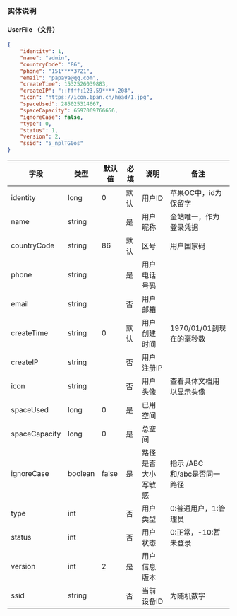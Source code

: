 ### 实体说明

#### UserFile （文件）

```json
{
	"identity": 1,
	"name": "admin",
	"countryCode": "86",
	"phone": "151****3721",
	"email": "papaya@qq.com",
	"createTime": 1532526039883,
	"createIP": "::ffff:123.59****.208",
	"icon": "https://icon.6pan.cn/head/1.jpg",
	"spaceUsed": 285025314667,
	"spaceCapacity": 6597069766656,
	"ignoreCase": false,
	"type": 0,
	"status": 1,
	"version": 2,
	"ssid": "5_nplTG0os"
}
```


| 字段          	| 类型    	| 默认值 	| 必填 	| 说明               	| 备注                         	|
|---------------	|---------	|--------	|------	|--------------------	|------------------------------	|
| identity      	| long    	| 0      	| 默认 	| 用户ID             	| 苹果OC中，id为保留字         	|
| name          	| string  	|        	| 是   	| 用户昵称           	| 全站唯一，作为登录凭据       	|
| countryCode   	| string  	| 86     	| 默认 	| 区号               	| 用户国家码                   	|
| phone         	| string  	|        	| 是   	| 用户电话号码       	|                              	|
| email         	| string  	|        	| 否   	| 用户邮箱           	|                              	|
| createTime    	| string  	| 0      	| 默认 	| 用户创建时间       	| 1970/01/01到现在的毫秒数     	|
| createIP      	| string  	|        	| 否   	| 用户注册IP         	|                              	|
| icon          	| string  	|        	| 否   	| 用户头像           	| 查看具体文档用以显示头像     	|
| spaceUsed     	| long    	| 0      	| 是   	| 已用空间           	|                              	|
| spaceCapacity 	| long    	| 0      	| 是   	| 总空间             	|                              	|
| ignoreCase    	| boolean 	| false  	| 是   	| 路径是否大小写敏感 	| 指示 /ABC 和/abc是否同一路径 	|
| type          	| int     	|        	| 否   	| 用户类型           	| 0:普通用户，1:管理员         	|
| status        	| int     	|        	| 否   	| 用户状态           	| 0:正常，-10:暂未登录         	|
| version       	| int     	| 2      	| 是   	| 用户信息版本       	|                              	|
| ssid          	| string  	|        	| 否   	| 当前设备ID         	| 为随机数字                   	|